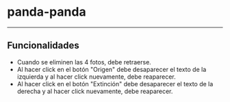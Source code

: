 # panda-panda
***
## Funcionalidades

+ Cuando se eliminen las 4 fotos, debe retraerse.
+ Al hacer click en el botón "Origen" debe desaparecer el texto de la izquierda y al hacer click nuevamente, debe reaparecer.
+ Al hacer click en el botón "Extinción" debe desaparecer el texto de la derecha y al hacer click nuevamente, debe reaparecer.
